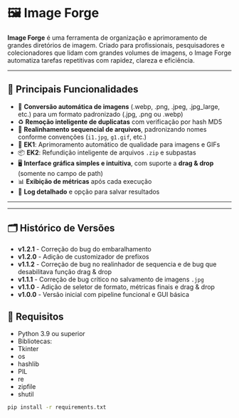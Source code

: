 # 🖼️ Image Forge

**Image Forge** é uma ferramenta de organização e aprimoramento de grandes diretórios de imagem. Criado para profissionais, pesquisadores e colecionadores que lidam com grandes volumes de imagens, o Image Forge automatiza tarefas repetitivas com rapidez, clareza e eficiência.

---

## 🚀 Principais Funcionalidades

- 🔄 **Conversão automática de imagens** (.webp, .png, .jpeg, .jpg_large, etc.) para um formato padronizado (.jpg, .png ou .webp)
- ♻️ **Remoção inteligente de duplicatas** com verificação por hash MD5
- 🧩 **Realinhamento sequencial de arquivos**, padronizando nomes conforme convenções (`i1.jpg`, `g1.gif`, etc.)
- 🧪 **EK1**: Aprimoramento automático de qualidade para imagens e GIFs
- 📦 **EK2**: Refundição inteligente de arquivos `.zip` e subpastas
- 🖥️ **Interface gráfica simples e intuitiva**, com suporte a **drag & drop** (somente no campo de path)
- 📊 **Exibição de métricas** após cada execução
- 📜 **Log detalhado** e opção para salvar resultados

---

---

## 🗂️ Histórico de Versões

- **v1.2.1** - Correção do bug do embaralhamento
- **v1.2.0** - Adição de customizador de prefixos
- **v1.1.2** - Correção de bug no realinhador de sequencia e de bug que desabilitava função drag & drop 
- **v1.1.1** - Correção de bug crítico no salvamento de imagens `.jpg`
- **v1.1.0** - Adição de seletor de formato, métricas finais e drag & drop
- **v1.0.0** - Versão inicial com pipeline funcional e GUI básica

## 🧪 Requisitos

- Python 3.9 ou superior  
- Bibliotecas:
- Tkinter
- os
- hashlib
- PIL
- re
- zipfile
- shutil

```bash
pip install -r requirements.txt

